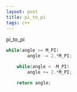 ```yaml
---
layout: post
title: pi_to_pi
tags: c++
---
```


pi_to_pi

~~~c++
while(angle >= M_PI)
		angle -= 2.*M_PI;

	while(angle < -M_PI)
		angle += 2.*M_PI;

	return angle;
~~~